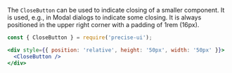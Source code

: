 The `CloseButton` can be used to indicate closing of a smaller component. It is used, e.g., in Modal dialogs to indicate some closing. It is always positioned in the upper right corner with a padding of 1rem (16px).

```jsx
const { CloseButton } = require('precise-ui');

<div style={{ position: 'relative', height: '50px', width: '50px' }}>
  <CloseButton />
</div>
```
